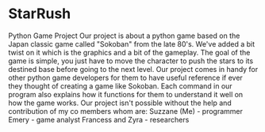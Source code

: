 # StarRush
Python Game Project
Our project is about a python game based on the Japan classic game called "Sokoban" from the late 80's.
We've added a bit twist on it which is the graphics and a bit of the gameplay.
The goal of the game is simple, you just have to move the character to push the stars to its destined base before going to the next level.
Our project comes in handy for other python game developers for them to have useful reference if ever
they thought of creating a game like Sokoban.
Each command in our program also explains how it functions for them to understand it well on how the game works.
Our project isn't possible without the help and contribution of my co members whom are:
Suzzane (Me)  - programmer
Emery - game analyst
Francess and Zyra - researchers
